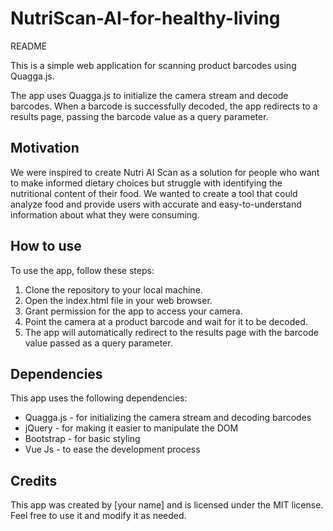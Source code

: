 # NutriScan-AI-for-healthy-living

README


This is a simple web application for scanning product barcodes using Quagga.js. 

The app uses Quagga.js to initialize the camera stream and decode barcodes. When a barcode is successfully decoded, the app redirects to a results page, passing the barcode value as a query parameter. 

## Motivation

We were inspired to create Nutri AI Scan as a solution for people who want to make informed dietary choices but struggle with identifying the nutritional content of their food. We wanted to create a tool that could analyze food and provide users with accurate and easy-to-understand information about what they were consuming.

## How to use

To use the app, follow these steps:

1. Clone the repository to your local machine.
2. Open the index.html file in your web browser.
3. Grant permission for the app to access your camera.
4. Point the camera at a product barcode and wait for it to be decoded.
5. The app will automatically redirect to the results page with the barcode value passed as a query parameter.

## Dependencies

This app uses the following dependencies:

- Quagga.js - for initializing the camera stream and decoding barcodes
- jQuery - for making it easier to manipulate the DOM
- Bootstrap - for basic styling
- Vue Js - to ease the development process

## Credits

This app was created by [your name] and is licensed under the MIT license. Feel free to use it and modify it as needed.
